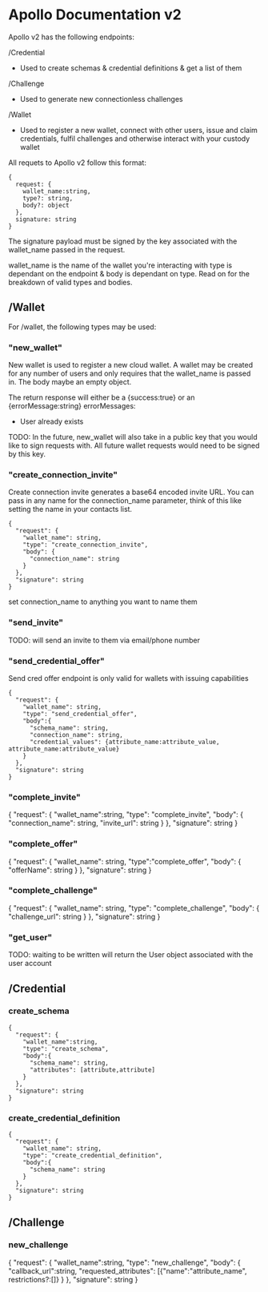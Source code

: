 # Apollo Documentation v2

Apollo v2 has the following endpoints:

/Credential
  - Used to create schemas & credential definitions & get a list of them 

/Challenge
  - Used to generate new connectionless challenges 

/Wallet
 - Used to register a new wallet, connect with other users, issue and claim credentials, fulfil challenges and otherwise interact with your custody wallet

All requets to Apollo v2 follow this format:

    {
      request: {
        wallet_name:string,
        type?: string,
        body?: object
      },
      signature: string
    }

The signature payload must be signed by the key associated with the wallet_name passed in the request. 

wallet_name is the name of the wallet you're interacting with
type is dependant on the endpoint & body is dependant on type. Read on for the breakdown of valid types and bodies. 


## /Wallet

For /wallet, the following types may be used:
    
###    "new_wallet" 
New wallet is used to register a new cloud wallet. A wallet may be created for any number of users and only requires that the wallet_name is passed in. The body maybe an empty object. 

The return response will either be a {success:true} or an {errorMessage:string} 
errorMessages:
 - User already exists

TODO: In the future, new_wallet will also take in a public key that you would like to sign requests with. All future wallet requests would need to be signed by this key.

###    "create_connection_invite" 
Create connection invite generates a base64 encoded invite URL. You can pass in any name for the connection_name parameter, think of this like setting the name in your contacts list.

    {
      "request": {
        "wallet_name": string,
        "type": "create_connection_invite",
        "body": {
          "connection_name": string
        }
      },
      "signature": string
    }

set connection_name to anything you want to name them

###    "send_invite" 
 TODO: will send an  invite to them via email/phone number

###    "send_credential_offer" 
Send cred offer endpoint is only valid for wallets with issuing capabilities

    {
      "request": {
        "wallet_name": string,
        "type": "send_credential_offer",
        "body":{
          "schema_name": string,
          "connection_name": string,
          "credential_values": {attribute_name:attribute_value, attribute_name:attribute_value}
        }
      },
      "signature": string
    }

###    "complete_invite"
{
	"request": {
		"wallet_name":string,
		"type": "complete_invite",
		"body": {
			"connection_name": string,
			"invite_url": string
		}
	},
	"signature": string
}


###    "complete_offer" 

{
	"request": {
		"wallet_name": string,
		"type":"complete_offer",
		"body": {
			"offerName": string
		}
	},
	"signature": string
}

###    "complete_challenge"
{
	"request": {
		"wallet_name": string,
		"type": "complete_challenge",
		"body": {
			"challenge_url": string
		}
	},
	"signature": string
}
###    "get_user"
  TODO: waiting to be written
  will return the User object associated with the user account


## /Credential

### create_schema
    {
      "request": {
        "wallet_name":string,
        "type": "create_schema",
        "body":{
          "schema_name": string,
          "attributes": [attribute,attribute]
        }
      },
      "signature": string
    }

### create_credential_definition
    {
      "request": {
        "wallet_name": string,
        "type": "create_credential_definition",
        "body":{
          "schema_name": string
        }
      },
      "signature": string
    }

## /Challenge

### new_challenge
{
	"request": {
		"wallet_name":string,
		"type": "new_challenge",
		"body": {
			"callback_url":string,
			"requested_attributes": [{"name":"attribute_name", restrictions?:[]}
		}
	},
	"signature": string
}